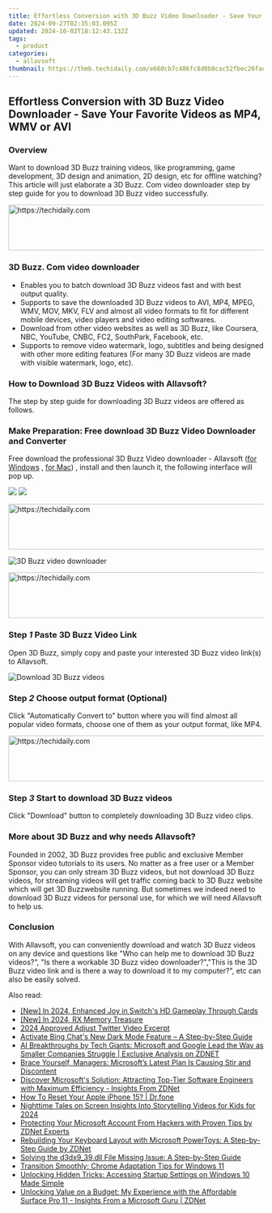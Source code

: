 ```yaml
---
title: Effortless Conversion with 3D Buzz Video Downloader - Save Your Favorite Videos as MP4, WMV or AVI
date: 2024-09-27T02:35:03.095Z
updated: 2024-10-02T18:12:43.132Z
tags:
  - product
categories:
  - allavsoft
thumbnail: https://thmb.techidaily.com/e660cb7c486fc8d0b8cac52fbec26fad8dcc27b5b29050cd2236573beb2ecb06.jpg
---
```


## Effortless Conversion with 3D Buzz Video Downloader - Save Your Favorite Videos as MP4, WMV or AVI

### Overview

Want to download 3D Buzz training videos, like programming, game development, 3D design and animation, 2D design, etc for offline watching? This article will just elaborate a 3D Buzz. Com video downloader step by step guide for you to download 3D Buzz video successfully.

<!-- affiliate ads begin -->
<a href="https://appsumo.8odi.net/c/5597632/2144287/7443" target="_top" id="2144287">
  <img src="//a.impactradius-go.com/display-ad/7443-2144287" border="0" alt="https://techidaily.com" width="600" height="90"/>
</a>
<img height="0" width="0" src="https://appsumo.8odi.net/i/5597632/2144287/7443" style="position:absolute;visibility:hidden;" border="0" />
<!-- affiliate ads end -->

### 3D Buzz. Com video downloader

* Enables you to batch download 3D Buzz videos fast and with best output quality.
* Supports to save the downloaded 3D Buzz videos to AVI, MP4, MPEG, WMV, MOV, MKV, FLV and almost all video formats to fit for different mobile devices, video players and video editing softwares.
* Download from other video websites as well as 3D Buzz, like Coursera, NBC, YouTube, CNBC, FC2, SouthPark, Facebook, etc.
* Supports to remove video watermark, logo, subtitles and being designed with other more editing features (For many 3D Buzz videos are made with visible watermark, logo, etc).

### How to Download 3D Buzz Videos with Allavsoft?

The step by step guide for downloading 3D Buzz videos are offered as follows.

### Make Preparation: Free download 3D Buzz Video Downloader and Converter

Free download the professional 3D Buzz Video downloader - Allavsoft ([for Windows](https://tools.techidaily.com/allavsoft/products/) , [for Mac](https://tools.techidaily.com/allavsoft/products/)) , install and then launch it, the following interface will pop up.

[![](https://www.allavsoft.com/how-to/../images/how-to/free-download-win.jpg)](https://tools.techidaily.com/allavsoft/products/) [![](https://www.allavsoft.com/how-to/../images/how-to/free-download-mac.jpg)](https://tools.techidaily.com/allavsoft/products/)

<!-- affiliate ads begin -->
<a href="https://appsumo.8odi.net/c/5597632/2123735/7443" target="_top" id="2123735">
  <img src="//a.impactradius-go.com/display-ad/7443-2123735" border="0" alt="https://techidaily.com" width="600" height="90"/>
</a>
<img height="0" width="0" src="https://appsumo.8odi.net/i/5597632/2123735/7443" style="position:absolute;visibility:hidden;" border="0" />
<!-- affiliate ads end -->

![3D Buzz video downloader](https://www.allavsoft.com/how-to/../images/allavsoft-mac/screen-shot-600.jpg)

<!-- affiliate ads begin -->
<a href="https://imp.i357552.net/c/5597632/1061528/11832" target="_top" id="1061528">
  <img src="//a.impactradius-go.com/display-ad/11832-1061528" border="0" alt="https://techidaily.com" width="728" height="90"/>
</a>
<img height="0" width="0" src="https://imp.i357552.net/i/5597632/1061528/11832" style="position:absolute;visibility:hidden;" border="0" />
<!-- affiliate ads end -->

### Step _1_ Paste 3D Buzz Video Link

Open 3D Buzz, simply copy and paste your interested 3D Buzz video link(s) to Allavsoft.

![Download 3D Buzz videos](https://www.allavsoft.com/how-to/../images/how-to/youtube-to-m4a/youtube-to-m4a.jpg)

### Step _2_ Choose output format (Optional)

Click "Automatically Convert to" button where you will find almost all popular video formats, choose one of them as your output format, like MP4.

<!-- affiliate ads begin -->
<a href="https://laganoo.pxf.io/c/5597632/1484950/16446" target="_top" id="1484950">
  <img src="//a.impactradius-go.com/display-ad/16446-1484950" border="0" alt="https://techidaily.com" width="728" height="90"/>
</a>
<img height="0" width="0" src="https://laganoo.pxf.io/i/5597632/1484950/16446" style="position:absolute;visibility:hidden;" border="0" />
<!-- affiliate ads end -->

### Step _3_ Start to download 3D Buzz videos

Click "Download" button to completely downloading 3D Buzz video clips.

### More about 3D Buzz and why needs Allavsoft?

Founded in 2002, 3D Buzz provides free public and exclusive Member Sponsor video tutorials to its users. No matter as a free user or a Member Sponsor, you can only stream 3D Buzz videos, but not download 3D Buzz videos, for streaming videos will get traffic coming back to 3D Buzz website which will get 3D Buzzwebsite running. But sometimes we indeed need to download 3D Buzz videos for personal use, for which we will need Allavsoft to help us.

### Conclusion

With Allavsoft, you can conveniently download and watch 3D Buzz videos on any device and questions like "Who can help me to download 3D Buzz videos?", "Is there a workable 3D Buzz video downloader?","This is the 3D Buzz video link and is there a way to download it to my computer?", etc can also be easily solved.

<ins class="adsbygoogle"
     style="display:block"
     data-ad-format="autorelaxed"
     data-ad-client="ca-pub-7571918770474297"
     data-ad-slot="1223367746"></ins>

<ins class="adsbygoogle"
     style="display:block"
     data-ad-client="ca-pub-7571918770474297"
     data-ad-slot="8358498916"
     data-ad-format="auto"
     data-full-width-responsive="true"></ins>

<span class="atpl-alsoreadstyle">Also read:</span>
<div><ul>
<li><a href="https://screen-activity-recording.techidaily.com/new-in-2024-enhanced-joy-in-switchs-hd-gameplay-through-cards/"><u>[New] In 2024, Enhanced Joy in Switch's HD Gameplay Through Cards</u></a></li>
<li><a href="https://digital-screen-recording.techidaily.com/new-in-2024-rx-memory-treasure/"><u>[New] In 2024, RX Memory Treasure</u></a></li>
<li><a href="https://twitter-videos.techidaily.com/2024-approved-adjust-twitter-video-excerpt/"><u>2024 Approved Adjust Twitter Video Excerpt</u></a></li>
<li><a href="https://win-tricks.techidaily.com/activate-bing-chats-new-dark-mode-feature-a-step-by-step-guide/"><u>Activate Bing Chat's New Dark Mode Feature – A Step-by-Step Guide</u></a></li>
<li><a href="https://win-tricks.techidaily.com/ai-breakthroughs-by-tech-giants-microsoft-and-google-lead-the-way-as-smaller-companies-struggle-exclusive-analysis-on-zdnet/"><u>AI Breakthroughs by Tech Giants: Microsoft and Google Lead the Way as Smaller Companies Struggle | Exclusive Analysis on ZDNET</u></a></li>
<li><a href="https://win-tricks.techidaily.com/brace-yourself-managers-microsofts-latest-plan-is-causing-stir-and-discontent/"><u>Brace Yourself, Managers: Microsoft’s Latest Plan Is Causing Stir and Discontent</u></a></li>
<li><a href="https://win-tricks.techidaily.com/discover-microsofts-solution-attracting-top-tier-software-engineers-with-maximum-efficiency-insights-from-zdnet/"><u>Discover Microsoft's Solution: Attracting Top-Tier Software Engineers with Maximum Efficiency - Insights From ZDNet</u></a></li>
<li><a href="https://techidaily.com/how-to-reset-your-apple-iphone-15-drfone-by-drfone-ios-system-repair-ios-system-repair/"><u>How To Reset Your Apple iPhone 15? | Dr.fone</u></a></li>
<li><a href="https://extra-guidance.techidaily.com/nighttime-tales-on-screen-insights-into-storytelling-videos-for-kids-for-2024/"><u>Nighttime Tales on Screen Insights Into Storytelling Videos for Kids for 2024</u></a></li>
<li><a href="https://win-tricks.techidaily.com/protecting-your-microsoft-account-from-hackers-with-proven-tips-by-zdnet-experts/"><u>Protecting Your Microsoft Account From Hackers with Proven Tips by ZDNet Experts</u></a></li>
<li><a href="https://win-tricks.techidaily.com/rebuilding-your-keyboard-layout-with-microsoft-powertoys-a-step-by-step-guide-by-zdnet/"><u>Rebuilding Your Keyboard Layout with Microsoft PowerToys: A Step-by-Step Guide by ZDNet</u></a></li>
<li><a href="https://technical-tips.techidaily.com/solving-the-d3dx939dll-file-missing-issue-a-step-by-step-guide/"><u>Solving the d3dx9_39.dll File Missing Issue: A Step-by-Step Guide</u></a></li>
<li><a href="https://windows11.techidaily.com/transition-smoothly-chrome-adaptation-tips-for-windows-11/"><u>Transition Smoothly: Chrome Adaptation Tips for Windows 11</u></a></li>
<li><a href="https://blue-screen-error.techidaily.com/unlocking-hidden-tricks-accessing-startup-settings-on-windows-10-made-simple/"><u>Unlocking Hidden Tricks: Accessing Startup Settings on Windows 10 Made Simple</u></a></li>
<li><a href="https://win-tricks.techidaily.com/unlocking-value-on-a-budget-my-experience-with-the-affordable-surface-pro-11-insights-from-a-microsoft-guru-zdnet/"><u>Unlocking Value on a Budget: My Experience with the Affordable Surface Pro 11 - Insights From a Microsoft Guru | ZDNet</u></a></li>
</ul></div>

